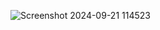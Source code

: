 ![Screenshot 2024-09-21 114523](https://github.com/user-attachments/assets/2f488c4e-2119-4a30-80d4-929068fe7585)
